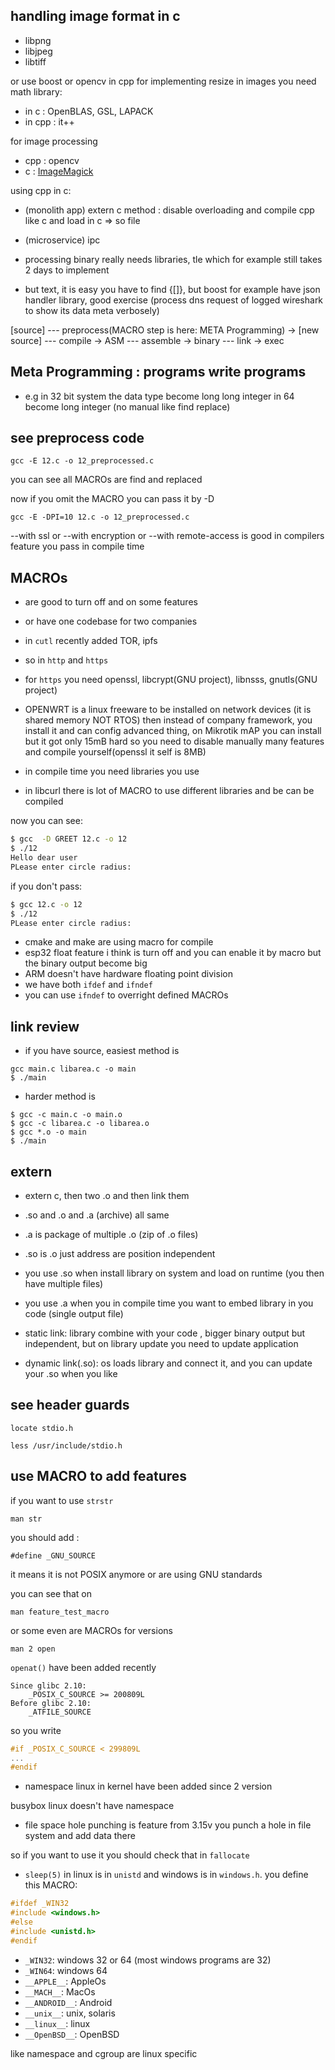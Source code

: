 ## handling image format in c
-  libpng
-  libjpeg
- libtiff

or use boost or opencv in cpp
for implementing resize in images you need math library:
- in c : OpenBLAS, GSL, LAPACK
- in cpp : it++

for image processing 
- cpp : opencv
- c : [ImageMagick](https://imagemagick.org/script/magick-wand.php)

using cpp in c:
- (monolith app) extern c method : disable overloading and compile cpp like c and load in c => so file
- (microservice) ipc 

- processing binary really needs libraries, tle which for example still takes 2 days to implement
- but text, it is easy you have to find {[]}, but boost for example have json handler library, good exercise (process dns request of logged wireshark to show its data meta verbosely)

[source] --- preprocess(MACRO step is here: META Programming) -> [new source] --- compile -> ASM --- assemble -> binary --- link -> exec

## Meta Programming : programs write programs
- e.g in 32 bit system the data type become long long integer in 64 become long integer (no manual like find replace)

## see preprocess code 
```
gcc -E 12.c -o 12_preprocessed.c
```
you can see all MACROs are find and replaced

now if you omit the MACRO you can pass it by -D
```
gcc -E -DPI=10 12.c -o 12_preprocessed.c
```
--with ssl or --with encryption or --with remote-access is good in compilers feature 
you pass in compile time

## MACROs
- are good to turn off and on some features
- or have one codebase for two companies 
- in `cutl` recently added TOR, ipfs
- so in `http` and `https`
- for `https` you need openssl, libcrypt(GNU project), libnsss, gnutls(GNU project)
- OPENWRT is a linux freeware to be installed on network devices (it is shared memory NOT RTOS) then instead of company framework, you install it and can config advanced thing, on Mikrotik mAP you can install but it got only 15mB hard so you need to disable manually many features and compile  yourself(openssl it self is 8MB)

- in compile time you need libraries you use
- in libcurl there is lot of MACRO to use different libraries and be can be compiled

now you can see:
```bash
$ gcc  -D GREET 12.c -o 12
$ ./12
Hello dear user 
PLease enter circle radius: 
```
if you don't pass:
```bash
$ gcc 12.c -o 12
$ ./12
PLease enter circle radius: 
```

- cmake and make are using macro for compile
- esp32 float feature i think is turn off and you can enable it by macro but the binary output become big
- ARM doesn't have hardware floating point division
- we have both `ifdef` and `ifndef`
- you can use `ifndef` to overright defined MACROs

## link review
- if you have source, easiest method is
```
gcc main.c libarea.c -o main
$ ./main
```
- harder method is
```
$ gcc -c main.c -o main.o
$ gcc -c libarea.c -o libarea.o
$ gcc *.o -o main
$ ./main
```

## extern
- extern c, then two .o and then link them
- .so and .o and .a (archive) all same
- .a is package of multiple .o (zip of .o files)
- .so is .o just address are position independent
- you use .so when install library on system  and load on runtime (you then have multiple files)
- you use .a when you in compile time you want to embed library in you code (single output file)

- static link: library combine with your code , bigger binary output but independent, but on library update you need to update application
- dynamic link(.so): os loads library and connect it, and you can update your .so when you like

## see header guards
```
locate stdio.h
```
```
less /usr/include/stdio.h
```

## use MACRO to add features
if you want to use `strstr`
```
man str
```
you should add :
```
#define _GNU_SOURCE
```
it means it is not POSIX anymore or are using GNU standards

you can see that on
```
man feature_test_macro
```

or some even are MACROs for versions
```
man 2 open
```
`openat()` have been added recently
```
Since glibc 2.10:
    _POSIX_C_SOURCE >= 200809L
Before glibc 2.10:
    _ATFILE_SOURCE
```

so you write
```c
#if _POSIX_C_SOURCE < 299809L
...
#endif
```

- namespace linux in kernel 
have been added since 2 version

busybox linux doesn't have namespace

- file space hole punching is feature from 3.15v
you punch a hole in file system and add data there

so if you want to use it you should check that in `fallocate`



- `sleep(5)` in linux is in `unistd` and windows is in `windows.h`. 
you define this MACRO:
```c
#ifdef _WIN32
#include <windows.h>
#else
#include <unistd.h>
#endif
``` 
- `_WIN32`: windows 32 or 64 (most windows programs are 32)
- `_WIN64`: windows 64
- `__APPLE__`: AppleOs
- `__MACH__`: MacOs
- `__ANDROID__`: Android
- `__unix__`: unix, solaris
- `__linux__`: linux
- `__OpenBSD__`: OpenBSD

like namespace and cgroup are linux specific


